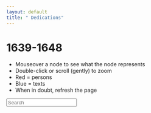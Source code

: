 ```yaml
---
layout: default
title: " Dedications"
---
```


# 1639-1648
- Mouseover a node to see what the node represents
- Double-click or scroll (gently) to zoom
- Red = persons
- Blue = texts
- When in doubt, refresh the page

<input type="text" id="search" placeholder='Search' onchange='javascript:handleOnChange();'/>
<div id="network"></div>

<script src="http://d3js.org/d3.v3.min.js"></script>
<script src='http://code.jquery.com/jquery-1.11.1.min.js'></script>
<script src='1639-1648.js'></script>
